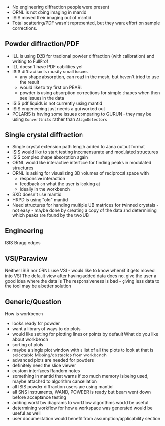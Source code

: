 - No engineering diffraction people were present
- ORNL is not doing imaging in mantid
- ISIS moved their imaging out of mantid
- Total scattering/PDF wasn't represented, but they want effort on sample corrections.

Powder diffraction/PDF
----------------------
- ILL is using D2B for tradional powder diffraction (with calibration) and writing to FullProf
- ILL doesn't have PDF cabilities yet
- ISIS diffraction is mostly small issues
  - any shape absorption, can read in the mesh, but haven't tried to use the result
  - would like to try first on PEARL
  - powder is using absorption corrections for simple shapes when then see issues in the data
- ISIS pdf liquids is not currently using mantid
- ISIS engeneering just needs a gui worked out
- POLARIS is having some issues comparing to GURUN - they may be using `ConvertUnits` rather than `AlignDetectors`
 
Single crystal diffraction
--------------------------
- Single crystal extension path length added to Jana output format
- ISIS would like to start testing incomensurate and modulated structures
- ISIS complex shape absorption again
- ORNL would like interactive interface for finding peaks in modulated structures
- ORNL is asking for visualizing 3D volumes of reciprocal space with
  - responsive interaction
  - feedback on what the user is looking at
  - ideally in the workbench
- SXD doesn't use mantid
- HRPD is using "old" mantid
- Need structures for handing multiple UB matrices for twinned crystals - not easy - maybe done by creating a copy of the data and determining which peaks are found by the two UB

Engineering
-----------
ISIS Bragg edges

VSI/Paraview
------------
Neither ISIS nor ORNL use VSI - would like to know when/if it gets moved into VSI
The default view after having added data does not give the user a good idea where the data is
The responsiveness is bad - giving less data to the tool may be a better solution

Generic/Question
----------------
How is workbench
- looks ready for powder
- want a library of ways to do plots
- would like setting for plotting lines or points by default
What do you like about workbench
- sorting of plots
- maybe a single plot window with a list of all the plots to look at that is selectable
Missing/obstacles from workbench
- advanced plots are needed for powders
- definitely need the slice viewer
- custom interfaces
Random notes
- something in mantid that warns if too much memory is being used, maybe attached to algorithm cancellation
- all ISIS powder diffraction users are using mantid
- all SNS instruments, WAND, POWDER is ready but beam went down before acceptance testing
- adding workflow diagrams to workflow algorithms would be useful
- determining workflow for how a workspace was generated would be useful as well
- user documentation would benefit from assumption/applicability section
